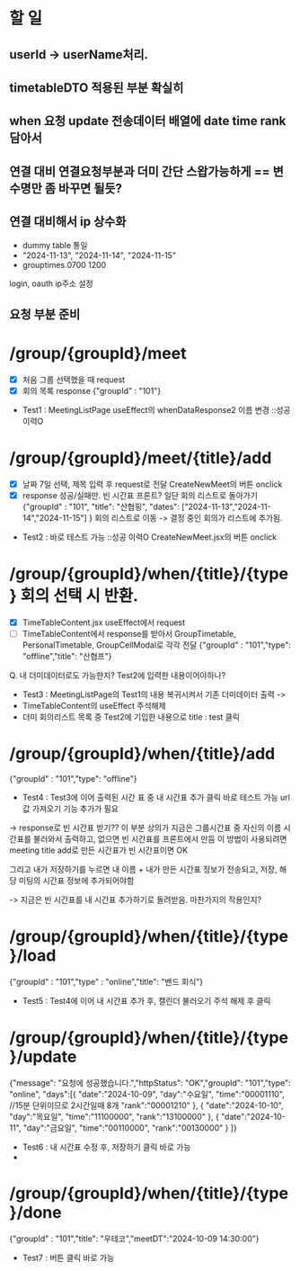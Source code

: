 # 할 일

## userId -> userName처리.

## timetableDTO 적용된 부분 확실히

## when 요청 update 전송데이터 배열에 date time rank 담아서

## 연결 대비 연결요청부분과 더미 간단 스왑가능하게 == 변수명만 좀 바꾸면 될듯?

## 연결 대비해서 ip 상수화


- dummy table 통일
- "2024-11-13",
  "2024-11-14",
  "2024-11-15"
- grouptimes 0700 1200


login, oauth ip주소 설정


## 요청 부분 준비

# /group/{groupId}/meet
- [X] 처음 그룹 선택했을 때 request
- [x] 회의 목록 response
  {"groupId" : "101"}

- Test1 : MeetingListPage useEffect의 whenDataResponse2 이름 변경 ::성공 이력O

# /group/{groupId}/meet/{title}/add
- [X] 날짜 7일 선택, 제목 입력 후 request로 전달 CreateNewMeet의 버튼 onclick
- [X] response 성공/실패만. 빈 시간표 프론트? 일단 회의 리스트로 돌아가기
  {"groupId" : "101",
  "title": "산협핑",
  "dates": ["2024-11-13","2024-11-14","2024-11-15"] }
  회의 리스트로 이동 -> 결정 중인 회의가 리스트에 추가됨.
- Test2 : 바로 테스트 가능 ::성공 이력O CreateNewMeet.jsx의 버튼 onclick

# /group/{groupId}/when/{title}/{type} 회의 선택 시 반환.
- [x] TimeTableContent.jsx useEffect에서 request
- [ ] TimeTableContent에서 response를 받아서 GroupTimetable, PersonalTimetable, GroupCellModal로 각각 전달
  {"groupId" : "101","type": "offline","title": "산협프"}

Q. 내 더미데이터로도 가능한지? Test2에 입력한 내용이어야하나?
- Test3 : MeetingListPage의 Test1의 내용 복귀시켜서 기존 더미데이터 출력 -> 
- TimeTableContent의 useEffect 주석해제
- 더미 회의리스트 목록 중 Test2에 기입한 내용으로 title : test 클릭


# /group/{groupId}/when/{title}/add
{"groupId" : "101","type": "offline"}
- Test4 : Test3에 이어 출력된 시간 표 중 내 시간표 추가 클릭 바로 테스트 가능
  url값 가져오기 기능 추가가 필요

-> response로 빈 시간표 받기?? 이 부분 상의가
지금은 그룹시간표 중 자신의 이름 시간표를 불러와서 출력하고, 없으면 빈 시간표를 프론트에서 만듬
이 방법이 사용되려면 meeting title add로 만든 시간표가 빈 시간표이면 OK

그리고 내가 저장하기를 누르면 내 이름 + 내가 만든 시간표 정보가 전송되고, 저장,
해당 미팅의 시간표 정보에 추가되어야함

-> 지금은 빈 시간표를 내 시간표 추가하기로 돌려받음.
마찬가지의 작용인지?


# /group/{groupId}/when/{title}/{type}/load
{"groupId" : "101","type" : "online","title": "밴드 회식"}
- Test5 : Test4에 이어 내 시간표 추가 후, 캘린더 불러오기 주석 해제 후 클릭

# /group/{groupId}/when/{title}/{type}/update
{"message": "요청에 성공했습니다.","httpStatus": "OK","groupId": "101","type": "online",
"days":[{
"date":"2024-10-09",
"day":"수요일",
"time":"00001110", //15분 단위이므로 2시간일때 8개
"rank":"00001210"
},
{
"date":"2024-10-10",
"day":"목요일",
"time":"11100000",
"rank":"13100000"
},
{
"date":"2024-10-11",
"day":"금요일",
"time":"00110000",
"rank":"00130000"
}
]}

- Test6 : 내 시간표 수정 후, 저장하기 클릭 바로 가능
-
# /group/{groupId}/when/{title}/{type}/done
{"groupId" : "101","title": "우테코","meetDT":"2024-10-09 14:30:00"}

- Test7 : 버튼 클릭 바로 가능

